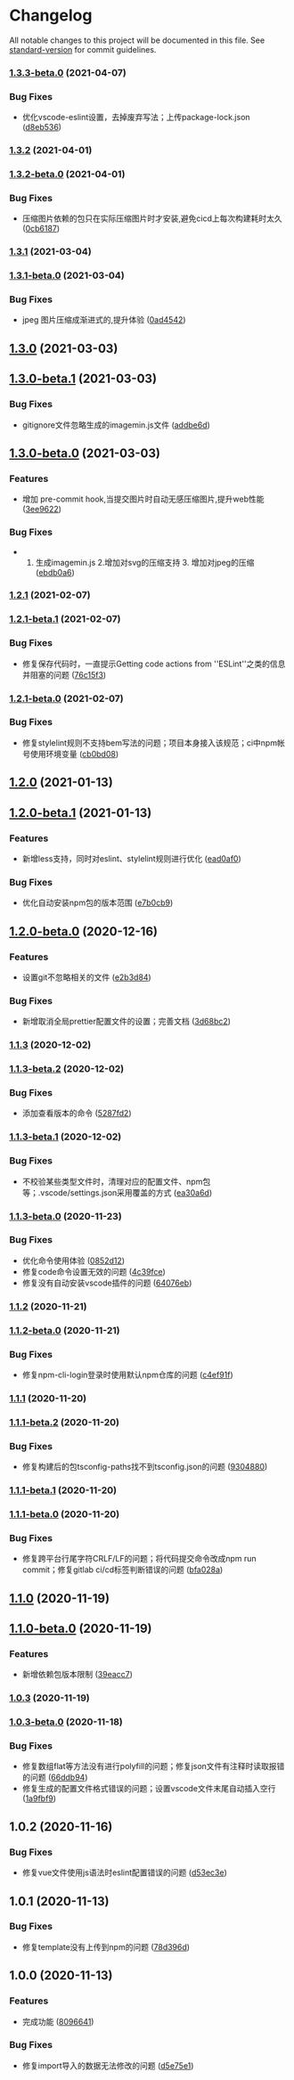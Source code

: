 # Changelog

All notable changes to this project will be documented in this file. See [standard-version](https://github.com/conventional-changelog/standard-version) for commit guidelines.

### [1.3.3-beta.0](https://gitlab.vmic.xyz///compare/v1.3.2-beta.0...v1.3.3-beta.0) (2021-04-07)


### Bug Fixes

* 优化vscode-eslint设置，去掉废弃写法；上传package-lock.json ([d8eb536](https://gitlab.vmic.xyz///commit/d8eb53637c97bdc41a412350bf1f60a198780e37))

### [1.3.2](https://gitlab.vmic.xyz///compare/v1.3.2-beta.0...v1.3.2) (2021-04-01)

### [1.3.2-beta.0](https://gitlab.vmic.xyz///compare/v1.3.1-beta.0...v1.3.2-beta.0) (2021-04-01)


### Bug Fixes

* 压缩图片依赖的包只在实际压缩图片时才安装,避免cicd上每次构建耗时太久 ([0cb6187](https://gitlab.vmic.xyz///commit/0cb61870b42cfb6a78973aa348b9a466fede5e36))

### [1.3.1](https://gitlab.vmic.xyz///compare/v1.3.1-beta.0...v1.3.1) (2021-03-04)

### [1.3.1-beta.0](https://gitlab.vmic.xyz///compare/v1.3.0-beta.1...v1.3.1-beta.0) (2021-03-04)


### Bug Fixes

* jpeg 图片压缩成渐进式的,提升体验 ([0ad4542](https://gitlab.vmic.xyz///commit/0ad4542841d1e2c362a3c713ea82ee65a34d181f))

## [1.3.0](https://gitlab.vmic.xyz///compare/v1.3.0-beta.1...v1.3.0) (2021-03-03)

## [1.3.0-beta.1](https://gitlab.vmic.xyz///compare/v1.3.0-beta.0...v1.3.0-beta.1) (2021-03-03)


### Bug Fixes

* gitignore文件忽略生成的imagemin.js文件 ([addbe6d](https://gitlab.vmic.xyz///commit/addbe6d564686b4bf25b2919e29805b839b32929))

## [1.3.0-beta.0](https://gitlab.vmic.xyz///compare/v1.2.1-beta.1...v1.3.0-beta.0) (2021-03-03)


### Features

* 增加 pre-commit hook,当提交图片时自动无感压缩图片,提升web性能 ([3ee9622](https://gitlab.vmic.xyz///commit/3ee96222d94fdc344fa93ab281b10d2732aa1347))


### Bug Fixes

* 1. 生成imagemin.js 2.增加对svg的压缩支持 3. 增加对jpeg的压缩 ([ebdb0a6](https://gitlab.vmic.xyz///commit/ebdb0a6904283c751d7b8c7b608e426e9127bd4d))

### [1.2.1](https://gitlab.vmic.xyz///compare/v1.2.1-beta.1...v1.2.1) (2021-02-07)

### [1.2.1-beta.1](https://gitlab.vmic.xyz///compare/v1.2.1-beta.0...v1.2.1-beta.1) (2021-02-07)


### Bug Fixes

* 修复保存代码时，一直提示Getting code actions from ''ESLint''之类的信息并阻塞的问题 ([76c15f3](https://gitlab.vmic.xyz///commit/76c15f3fb5bd7e22cada8584fcd739012e6d8d7d))

### [1.2.1-beta.0](https://gitlab.vmic.xyz///compare/v1.2.0-beta.1...v1.2.1-beta.0) (2021-02-07)


### Bug Fixes

* 修复stylelint规则不支持bem写法的问题；项目本身接入该规范；ci中npm帐号使用环境变量 ([cb0bd08](https://gitlab.vmic.xyz///commit/cb0bd0813d4116db2853112301a32300e6f8896b))

## [1.2.0](https://gitlab.vmic.xyz///compare/v1.2.0-beta.1...v1.2.0) (2021-01-13)

## [1.2.0-beta.1](https://gitlab.vmic.xyz///compare/v1.2.0-beta.0...v1.2.0-beta.1) (2021-01-13)


### Features

* 新增less支持，同时对eslint、stylelint规则进行优化 ([ead0af0](https://gitlab.vmic.xyz///commit/ead0af0475ee5c89b18f6595f4ef7375fdf53f03))


### Bug Fixes

* 优化自动安装npm包的版本范围 ([e7b0cb9](https://gitlab.vmic.xyz///commit/e7b0cb9d3c511576218cd49c3a9680b15a43fcf0))

## [1.2.0-beta.0](https://gitlab.vmic.xyz///compare/v1.1.3-beta.2...v1.2.0-beta.0) (2020-12-16)


### Features

* 设置git不忽略相关的文件 ([e2b3d84](https://gitlab.vmic.xyz///commit/e2b3d84d5bdf50464b2f25622e83e5e2221ed492))


### Bug Fixes

* 新增取消全局prettier配置文件的设置；完善文档 ([3d68bc2](https://gitlab.vmic.xyz///commit/3d68bc27155876ac8f61896145be39393ab9e15a))

### [1.1.3](https://gitlab.vmic.xyz///compare/v1.1.3-beta.2...v1.1.3) (2020-12-02)

### [1.1.3-beta.2](https://gitlab.vmic.xyz///compare/v1.1.3-beta.1...v1.1.3-beta.2) (2020-12-02)


### Bug Fixes

* 添加查看版本的命令 ([5287fd2](https://gitlab.vmic.xyz///commit/5287fd267f69c1eb81971a1cd6dff0cd5adac85e))

### [1.1.3-beta.1](https://gitlab.vmic.xyz///compare/v1.1.3-beta.0...v1.1.3-beta.1) (2020-12-02)


### Bug Fixes

* 不校验某些类型文件时，清理对应的配置文件、npm包等；.vscode/settings.json采用覆盖的方式 ([ea30a6d](https://gitlab.vmic.xyz///commit/ea30a6db9ad3a93e880ba108153c7ccffbb4ab01))

### [1.1.3-beta.0](https://gitlab.vmic.xyz///compare/v1.1.2-beta.0...v1.1.3-beta.0) (2020-11-23)


### Bug Fixes

* 优化命令使用体验 ([0852d12](https://gitlab.vmic.xyz///commit/0852d12c799891c2dee3781914f7d293dcd2e44c))
* 修复code命令设置无效的问题 ([4c39fce](https://gitlab.vmic.xyz///commit/4c39fce329f48c791243333efcaaab6998a38d0b))
* 修复没有自动安装vscode插件的问题 ([64076eb](https://gitlab.vmic.xyz///commit/64076eb53aeb7138e82ebfeecc5d1d3fddbb7b4a))

### [1.1.2](https://gitlab.vmic.xyz///compare/v1.1.2-beta.0...v1.1.2) (2020-11-21)

### [1.1.2-beta.0](https://gitlab.vmic.xyz///compare/v1.1.1-beta.2...v1.1.2-beta.0) (2020-11-21)


### Bug Fixes

* 修复npm-cli-login登录时使用默认npm仓库的问题 ([c4ef91f](https://gitlab.vmic.xyz///commit/c4ef91f229485fb28207537296658dd5caa310b9))

### [1.1.1](https://gitlab.vmic.xyz///compare/v1.1.1-beta.2...v1.1.1) (2020-11-20)

### [1.1.1-beta.2](https://gitlab.vmic.xyz///compare/v1.1.1-beta.1...v1.1.1-beta.2) (2020-11-20)


### Bug Fixes

* 修复构建后的包tsconfig-paths找不到tsconfig.json的问题 ([9304880](https://gitlab.vmic.xyz///commit/9304880390324c82609522c5e96b3eb862841221))

### [1.1.1-beta.1](https://gitlab.vmic.xyz///compare/v1.1.1-beta.0...v1.1.1-beta.1) (2020-11-20)

### [1.1.1-beta.0](https://gitlab.vmic.xyz///compare/v1.1.0-beta.0...v1.1.1-beta.0) (2020-11-20)


### Bug Fixes

* 修复跨平台行尾字符CRLF/LF的问题；将代码提交命令改成npm run commit；修复gitlab ci/cd标签判断错误的问题 ([bfa028a](https://gitlab.vmic.xyz///commit/bfa028ab8a0508a9d98dc21911ac089641b89210))

## [1.1.0](https://gitlab.vmic.xyz///compare/v1.1.0-beta.0...v1.1.0) (2020-11-19)

## [1.1.0-beta.0](https://gitlab.vmic.xyz///compare/v1.0.3-beta.0...v1.1.0-beta.0) (2020-11-19)


### Features

* 新增依赖包版本限制 ([39eacc7](https://gitlab.vmic.xyz///commit/39eacc7b1a86d4cc2090f899b6400066c45654e2))

### [1.0.3](https://gitlab.vmic.xyz///compare/v1.0.3-beta.0...v1.0.3) (2020-11-19)

### [1.0.3-beta.0](https://gitlab.vmic.xyz///compare/v1.0.2-rc.0...v1.0.3-beta.0) (2020-11-18)


### Bug Fixes

* 修复数组flat等方法没有进行polyfill的问题；修复json文件有注释时读取报错的问题 ([66ddb94](https://gitlab.vmic.xyz///commit/66ddb940c7e22d5cd7a4a9030d8c2ddbfcd50ebc))
* 修复生成的配置文件格式错误的问题；设置vscode文件末尾自动插入空行 ([1a9fbf9](https://gitlab.vmic.xyz///commit/1a9fbf9c896eaedcfad775933f4f7930263c784c))

## 1.0.2 (2020-11-16)


### Bug Fixes

* 修复vue文件使用js语法时eslint配置错误的问题 ([d53ec3e](https://gitlab.vmic.xyz///commit/d53ec3ef68039446ddf1c6c0bf9ea1849c96f397))

## 1.0.1 (2020-11-13)


### Bug Fixes

* 修复template没有上传到npm的问题 ([78d396d](https://gitlab.vmic.xyz///commit/78d396d4d74be558d0254bf2b44e110aa6af2006))

## 1.0.0 (2020-11-13)


### Features

* 完成功能 ([8096641](https://gitlab.vmic.xyz///commit/80966414fff6707abf48138d82ef6c2563eeaba6))


### Bug Fixes

* 修复import导入的数据无法修改的问题 ([d5e75e1](https://gitlab.vmic.xyz///commit/d5e75e1b723ca92737872cc8b06b282cd041b969))
